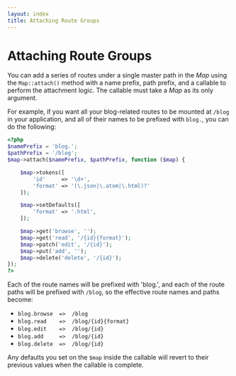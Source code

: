 ```yaml
---
layout: index
title: Attaching Route Groups
---
```


# Attaching Route Groups

You can add a series of routes under a single master path in the _Map_ using the `Map::attach()` method with a name prefix, path prefix, and a callable to perform the attachment logic.  The callable must take a _Map_ as its only argument.

For example, if you want all your blog-related routes to be mounted at `/blog` in your application, and all of their names to be prefixed with `blog.`, you can do the following:

```php
<?php
$namePrefix = 'blog.';
$pathPrefix = '/blog';
$map->attach($namePrefix, $pathPrefix, function ($map) {

    $map->tokens([
        'id'     => '\d+',
        'format' => '(\.json|\.atom|\.html)?'
    ]);

    $map->setDefaults([
        'format' => '.html',
    ]);

    $map->get('browse', '');
    $map->get('read', '/{id}{format}');
    $map->patch('edit', '/{id}');
    $map->put('add', '');
    $map->delete('delete', '/{id}');
});
?>
```

Each of the route names will be prefixed with 'blog.', and each of the route paths
will be prefixed with `/blog`, so the effective route names and paths become:

- `blog.browse  =>  /blog`
- `blog.read    =>  /blog/{id}{format}`
- `blog.edit    =>  /blog/{id}`
- `blog.add     =>  /blog/{id}`
- `blog.delete  =>  /blog/{id}`

Any defaults you set on the `$map` inside the callable will revert to their previous values when the callable is complete.
